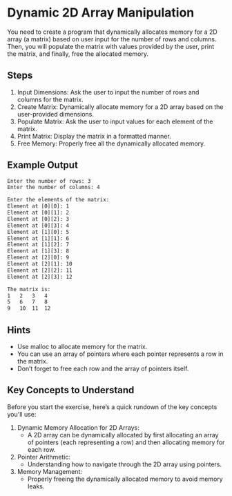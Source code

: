 # Dynamic 2D Array Manipulation

You need to create a program that dynamically allocates memory for a 2D array (a matrix)
based on user input for the number of rows and columns. Then, you will populate the matrix
with values provided by the user, print the matrix, and finally, free the allocated
memory.

## Steps

1. Input Dimensions: Ask the user to input the number of rows and columns for the matrix.
1. Create Matrix: Dynamically allocate memory for a 2D array based on the user-provided
   dimensions.
1. Populate Matrix: Ask the user to input values for each element of the matrix.
1. Print Matrix: Display the matrix in a formatted manner.
1. Free Memory: Properly free all the dynamically allocated memory.

## Example Output

```txt
Enter the number of rows: 3
Enter the number of columns: 4

Enter the elements of the matrix:
Element at [0][0]: 1
Element at [0][1]: 2
Element at [0][2]: 3
Element at [0][3]: 4
Element at [1][0]: 5
Element at [1][1]: 6
Element at [1][2]: 7
Element at [1][3]: 8
Element at [2][0]: 9
Element at [2][1]: 10
Element at [2][2]: 11
Element at [2][3]: 12

The matrix is:
1   2   3   4
5   6   7   8
9   10  11  12
```

## Hints

- Use malloc to allocate memory for the matrix.
- You can use an array of pointers where each pointer represents a row in the matrix.
- Don’t forget to free each row and the array of pointers itself.

## Key Concepts to Understand

Before you start the exercise, here’s a quick rundown of the key concepts you'll use:

1. Dynamic Memory Allocation for 2D Arrays:
    - A 2D array can be dynamically allocated by first allocating an array of pointers
      (each representing a row) and then allocating memory for each row.
1. Pointer Arithmetic:
    - Understanding how to navigate through the 2D array using pointers.
1. Memory Management:
    - Properly freeing the dynamically allocated memory to avoid memory leaks.

